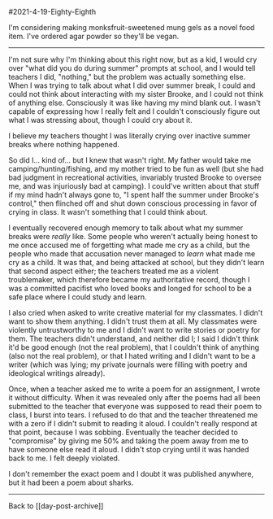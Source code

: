 #2021-4-19-Eighty-Eighth

I'm considering making monksfruit-sweetened mung gels as a novel food item.  I've ordered agar powder so they'll be vegan.

---
I'm not sure why I'm thinking about this right now, but as a kid, I would cry over "what did you do during summer" prompts at school, and I would tell teachers I did, "nothing," but the problem was actually something else.  When I was trying to talk about what I did over summer break, I could and could not think about interacting with my sister Brooke, and I could not think of anything else.  Consciously it was like having my mind blank out.  I wasn't capable of expressing how I really felt and I couldn't consciously figure out what I was stressing about, though I could cry about it.

I believe my teachers thought I was literally crying over inactive summer breaks where nothing happened.

So did I... kind of... but I knew that wasn't right.  My father would take me camping/hunting/fishing, and my mother tried to be fun as well (but she had bad judgment in recreational activities, invariably trusted Brooke to oversee me, and was injuriously bad at camping).  I could've written about that stuff if my mind hadn't always gone to, "I spent half the summer under Brooke's control," then flinched off and shut down conscious processing in favor of crying in class.  It wasn't something that I could think about.

I eventually recovered enough memory to talk about what my summer breaks were *really* like.  Some people who weren't actually being honest to me once accused me of forgetting what made me cry as a child, but the people who made that accusation never managed to *learn* what made me cry as a child.  It was that, and being attacked at school, but they didn't learn that second aspect either; the teachers treated me as a violent troublemaker, which therefore became my authoritative record, though I was a committed pacifist who loved books and longed for school to be a safe place where I could study and learn.

I also cried when asked to write creative material for my classmates.  I didn't want to show them anything.  I didn't trust them at all.  My classmates were violently untrustworthy to me and I didn't want to write stories or poetry for them.  The teachers didn't understand, and neither did I; I said I didn't think it'd be good enough (not the real problem), that I couldn't think of anything (also not the real problem), or that I hated writing and I didn't want to be a writer (which was lying; my private journals were filling with poetry and ideological writings already).

Once, when a teacher asked me to write a poem for an assignment, I wrote it without difficulty.  When it was revealed only after the poems had all been submitted to the teacher that everyone was supposed to read their poem to class, I burst into tears.  I refused to do that and the teacher threatened me with a zero if I didn't submit to reading it aloud.  I couldn't really respond at that point, because I was sobbing.  Eventually the teacher decided to "compromise" by giving me 50% and taking the poem away from me to have someone else read it aloud.  I didn't stop crying until it was handed back to me.  I felt deeply violated.

I don't remember the exact poem and I doubt it was published anywhere, but it had been a poem about sharks.

---
Back to [[day-post-archive]]